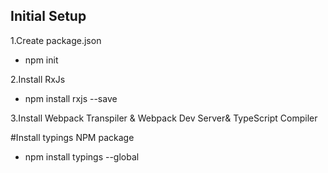 
## Initial Setup

1.Create package.json
  - npm init
  
2.Install RxJs
  - npm install rxjs --save
  
3.Install Webpack Transpiler & Webpack Dev Server& TypeScript Compiler


#Install typings NPM package
  - npm install typings --global
